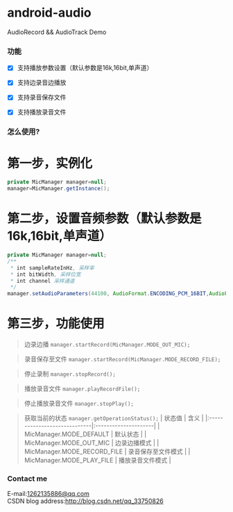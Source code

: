 # android-audio
AudioRecord &amp;&amp; AudioTrack Demo

### 功能
* [x] 支持播放参数设置（默认参数是16k,16bit,单声道）
* [x] 支持边录音边播放
* [x] 支持录音保存文件
* [x] 支持播放录音文件


### 怎么使用?
# 第一步，实例化
```java
private MicManager manager=null;
manager=MicManager.getInstance();
```

# 第二步，设置音频参数（默认参数是16k,16bit,单声道）
```java
private MicManager manager=null;
/**
 * int sampleRateInHz, 采样率
 * int bitWidth, 采样位宽
 * int channel 采样通道
 */
manager.setAudioParameters(44100, AudioFormat.ENCODING_PCM_16BIT,AudioFormat.CHANNEL_IN_STEREO);
```

# 第三步，功能使用
> 边录边播 `manager.startRecord(MicManager.MODE_OUT_MIC);`

> 录音保存至文件 `manager.startRecord(MicManager.MODE_RECORD_FILE);`

> 停止录制 `manager.stopRecord();`

> 播放录音文件 `manager.playRecordFile();`

> 停止播放录音文件 `manager.stopPlay();`

> 获取当前的状态 `manager.getOperationStatus();`
 |  状态值                      |  含义                |
 |:-----------------------------|:---------------------|
 |  MicManager.MODE_DEFAULT     |  默认状态            |
 |  MicManager.MODE_OUT_MIC     |  边录边播模式        |
 |  MicManager.MODE_RECORD_FILE |  录音保存至文件模式   |
 |  MicManager.MODE_PLAY_FILE   |  播放录音文件模式     |


### Contact me
E-mail:1262135886@qq.com<br>
CSDN blog address:http://blog.csdn.net/qq_33750826
